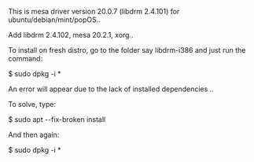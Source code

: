 This is mesa driver version 20.0.7 (libdrm 2.4.101) for ubuntu/debian/mint/popOS..

Add libdrm 2.4.102, mesa 20.2.1, xorg..

To install on fresh distro, go to the folder say libdrm-i386 and just run the command:

$ sudo dpkg -i *

An error will appear due to the lack of installed dependencies ..

To solve, type:

$ sudo apt --fix-broken install

And then again:

$ sudo dpkg -i *
